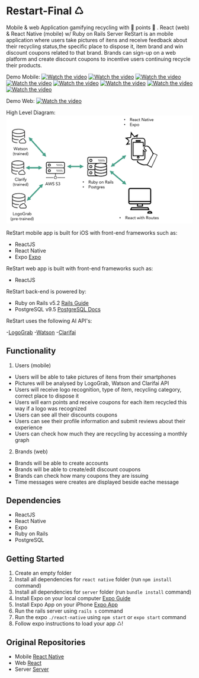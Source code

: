 # Restart-Final ♺
Mobile &amp; web Application gamifying recycling with 🌟 points 🌟 . React (web) &amp; React Native (mobile) w/ Ruby on Rails Server
ReStart is an mobile application where users take pictures of itens and receive feedback about their recycling status,the specific place to dispose it, item brand and win discount coupons related to that brand. Brands can sign-up on a web platform and create discount coupons to incentive users continuing recycle their products.

Demo Mobile: 
[![Watch the video](https://j.gifs.com/71LjgQ.gif)](https://youtu.be/Pkc_TBmWO0A)
[![Watch the video](https://j.gifs.com/L78MRW.gif)](https://youtu.be/Pkc_TBmWO0A)
[![Watch the video](https://j.gifs.com/ZYVqRE.gif)](https://youtu.be/Pkc_TBmWO0A)
[![Watch the video](https://j.gifs.com/r8Rynk.gif)](https://youtu.be/Pkc_TBmWO0A)
[![Watch the video](https://j.gifs.com/yorQxw.gif)](https://youtu.be/Pkc_TBmWO0A)
[![Watch the video](https://j.gifs.com/VAPgK9.gif)](https://youtu.be/Pkc_TBmWO0A)
[![Watch the video](https://j.gifs.com/JyqGrl.gif)](https://youtu.be/Pkc_TBmWO0A)
[![Watch the video](https://j.gifs.com/gZL1Pl.gif)](https://youtu.be/Pkc_TBmWO0A)


Demo Web:
[![Watch the video](/Demo/WebRestartDemo.gif)](https://youtu.be/yFaRNi4TeVI)

High Level Diagram:
![HighLevelDiagram](/Demo/DiagramHLRestart.png)

ReStart mobile app is built for iOS with front-end frameworks such as:

- ReactJS
- React Native
- Expo [Expo](https://expo.io/)

ReStart web app is built with front-end frameworks such as:

- ReactJS

ReStart back-end is powered by:

- Ruby on Rails v5.2 [Rails Guide](https://guides.rubyonrails.org/v5.2/)
- PostgreSQL v9.5 [PostgreSQL Docs](https://www.postgresql.org/docs/9.5/index.html)

ReStart uses the following AI API's:

-[LogoGrab](https://www.logograb.com/developers)
-[Watson](https://www.ibm.com/watson/developer/)
-[Clarifai](https://clarifai.com/)

## Functionality

1. Users (mobile)

- Users will be able to take pictures of itens from their smartphones
- Pictures will be analysed by LogoGrab, Watson and Clarifai API
- Users will receive logo recognition, type of item, recycling category, correct place to dispose it
- Users will earn points and receive coupons for each item recycled this way if a logo was recognized
- Users can see all their discounts coupons
- Users can see their profile information and submit reviews about their experience
- Users can check how much they are recycling by accessing a monthly graph

2. Brands (web)

- Brands will be able to create accounts
- Brands will be able to create/edit discount coupons
- Brands can check how many coupons they are issuing
- Time messages were creates are displayed beside eache message

## Dependencies

- ReactJS
- React Native
- Expo
- Ruby on Rails
- PostgreSQL

## Getting Started

1. Create an empty folder
3. Install all dependencies for `react native` folder (run `npm install` command)
4. Install all dependencies for `server` folder (run `bundle install` command)
5. Install Expo on your local computer [Expo Guide](https://expo.io/learn)
6. Install Expo App on your iPhone [Expo App](https://itunes.apple.com/app/apple-store/id982107779)
7. Run the rails server using `rails s` command
8. Run the expo `./react-native` using `npm start` or `expo start` command
9. Follow expo instructions to load your app ♺!


## Original Repositories 

- Mobile [React Native](https://github.com/PointCodeZero/ReStart/tree/master/react-native)
- Web [React](https://github.com/trabnett/ReStart-react-webapp)
- Server [Server](https://github.com/trabnett/ReStart-rails-api-server)


